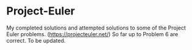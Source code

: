 # Project-Euler
My completed solutions and attempted solutions to some of the Project Euler problems. (https://projecteuler.net/) So far up to Problem 6 are correct. To be updated.

